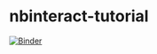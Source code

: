 # nbinteract-tutorial


[![Binder](https://mybinder.org/badge_logo.svg)](https://mybinder.org/v2/gh/pacome-ar/nbinteract-tutorial/master)
